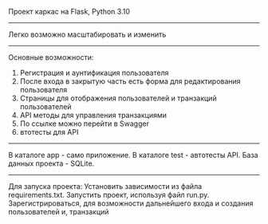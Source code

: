 Проект каркас на Flask, Python 3.10
*******

Легко возможно масштабировать и изменить
*******

Основные возможности:
1. Регистрация и аунтификация пользователя
2. После входа в закрытую часть есть форма для редактирования пользователя
3. Страницы для отображения пользователей и транзакций пользователей
4. API методы для управления транзакциями
5. По ссылке можно перейти в Swagger
6. втотесты для API
*******

В каталоге app - само приложение.
В каталоге test - автотесты API.
База данных проекта - SQLite.
*******

Для запуска проекта: 
Установить зависимости из файла requirements.txt. 
Запустить проект, используя файл run.py.
Зарегистрироваться, для возможности дальнейшего входа и создания пользователей и,
транзакций

